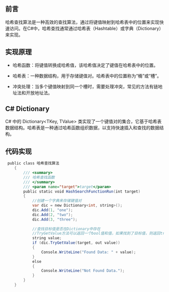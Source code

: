 ## 前言

哈希查找算法是一种高效的查找算法，通过将键值映射到哈希表中的位置来实现快速访问。在C#中，哈希查找通常通过哈希表（Hashtable）或字典（Dictionary）来实现。

## 实现原理

- 哈希函数：将键值转换成哈希值，该哈希值决定了键值在哈希表中的位置。
    
- 哈希表：一种数据结构，用于存储键值对。哈希表中的位置称为“桶”或“槽”。
    
- 冲突处理：当多个键值映射到同一个槽时，需要处理冲突，常见的方法有链地址法和开放地址法。
    

## C# Dictionary

C# 中的 Dictionary<TKey, TValue> 类实现了一个键值对的集合，它基于哈希表数据结构。哈希表是一种通过哈希函数组织数据，以支持快速插入和查找的数据结构。

## 代码实现
```C#
 public class 哈希查找算法  
    {  
        /// <summary>  
        /// 哈希查找函数  
        /// </summary>  
        /// <param name="target">target</param>  
        public static void HashSearchFunctionRun(int target)  
        {  
            //创建一个字典来存储键值对  
            var dic = new Dictionary<int, string>();  
            dic.Add(1, "one");  
            dic.Add(2, "two");  
            dic.Add(3, "three");  
  
            //查找目标值是否在Dictionary中存在  
            //TryGetValue方法可以返回一个bool值和值，如果找到了目标值，则返回true和对应的值，否则返回false和默认值  
            string value;  
            if (dic.TryGetValue(target, out value))  
            {  
                Console.WriteLine("Found Data: " + value);  
            }  
            else  
            {  
                Console.WriteLine("Not Found Data.");  
            }  
        }  
    }
```